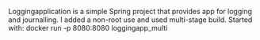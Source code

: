 Loggingapplication is a simple Spring project that provides app for logging and journalling. I added a non-root use and used multi-stage build. 
Started with: docker run -p 8080:8080 loggingapp_multi
